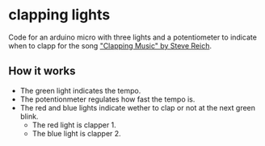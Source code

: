 # clapping lights

Code for an arduino micro with three lights and a potentiometer to indicate when to clapp for the song ["Clapping Music" by Steve Reich](https://en.wikipedia.org/wiki/Clapping_Music).

## How it works
- The green light indicates the tempo.
- The potentionmeter regulates how fast the tempo is.
- The red and blue lights indicate wether to clap or not at the next green blink.
  - The red light is clapper 1.
  - The blue light is clapper 2.
